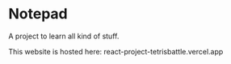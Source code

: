 # Notepad
A project to learn all kind of stuff.

This website is hosted here:
react-project-tetrisbattle.vercel.app
